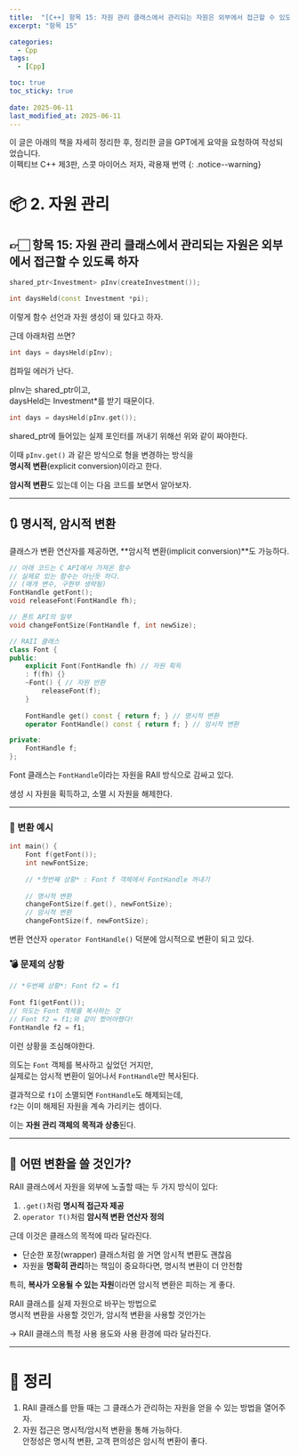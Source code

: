 ```yaml
---
title:  "[C++] 항목 15: 자원 관리 클래스에서 관리되는 자원은 외부에서 접근할 수 있도록 하자"
excerpt: "항목 15"

categories:
  - Cpp
tags:
  - [Cpp]

toc: true
toc_sticky: true
 
date: 2025-06-11
last_modified_at: 2025-06-11
---
```

이 글은 아래의 책을 자세히 정리한 후, 정리한 글을 GPT에게 요약을 요청하여 작성되었습니다.  
이펙티브 C++ 제3판, 스콧 마이어스 저자, 곽용재 번역
{: .notice--warning}

# 📦 2. 자원 관리
## 👉🏻 항목 15: 자원 관리 클래스에서 관리되는 자원은 외부에서 접근할 수 있도록 하자

```cpp
shared_ptr<Investment> pInv(createInvestment());

int daysHeld(const Investment *pi);
```

이렇게 함수 선언과 자원 생성이 돼 있다고 하자.

근데 아래처럼 쓰면?

```cpp
int days = daysHeld(pInv);
```

컴파일 에러가 난다.

pInv는 shared_ptr<Investment>이고,  
daysHeld는 Investment*를 받기 때문이다.

```cpp
int days = daysHeld(pInv.get());
```

shared_ptr에 들어있는 실제 포인터를 꺼내기 위해선 위와 같이 짜야한다.

이때 `pInv.get()` 과 같은 방식으로 형을 변경하는 방식을  
**명시적 변환**(explicit conversion)이라고 한다.

**암시적 변환**도 있는데 이는 다음 코드를 보면서 알아보자.

---

## 🔃 명시적, 암시적 변환

클래스가 변환 연산자를 제공하면, **암시적 변환(implicit conversion)**도 가능하다.

```cpp
// 아래 코드는 C API에서 가져온 함수
// 실제로 있는 함수는 아닌듯 하다.
// (매개 변수, 구현부 생략됨)
FontHandle getFont();
void releaseFont(FontHandle fh);

// 폰트 API의 일부
void changeFontSize(FontHandle f, int newSize);

// RAII 클래스
class Font {
public:
	explicit Font(FontHandle fh) // 자원 획득
	: f(fh) {}
	~Font() { // 자원 반환
		releaseFont(f);
	}
	
	FontHandle get() const { return f; } // 명시적 변환
	operator FontHandle() const { return f; } // 암시적 변환

private:
	FontHandle f;
};
```

Font 클래스는 `FontHandle`이라는 자원을 RAII 방식으로 감싸고 있다.

생성 시 자원을 획득하고, 소멸 시 자원을 해제한다.

---

### 🧪 변환 예시

```cpp
int main() {
	Font f(getFont());
	int newFontSize;
	
	// *첫번째 상황* : Font f 객체에서 FontHandle 꺼내기
	
	// 명시적 변환
	changeFontSize(f.get(), newFontSize);
	// 암시적 변환
	changeFontSize(f, newFontSize);
```

변환 연산자 `operator FontHandle()` 덕분에 암시적으로 변환이 되고 있다.

### 💣 문제의 상황

```cpp
// *두번째 상황*: Font f2 = f1
	
Font f1(getFont());
// 의도는 Font 객체를 복사하는 것
// Font f2 = f1;와 같이 짰어야했다!
FontHandle f2 = f1;
```

이런 상황을 조심해야한다.

의도는 `Font` 객체를 복사하고 싶었던 거지만,  
실제로는 암시적 변환이 일어나서 `FontHandle`만 복사된다.

결과적으로 `f1`이 소멸되면 `FontHandle`도 해제되는데,  
`f2`는 이미 해제된 자원을 계속 가리키는 셈이다.

이는 **자원 관리 객체의 목적과 상충**된다.

---

## 🧭 어떤 변환을 쓸 것인가?

RAII 클래스에서 자원을 외부에 노출할 때는 두 가지 방식이 있다:

1. `.get()`처럼 **명시적 접근자 제공**
2. `operator T()`처럼 **암시적 변환 연산자 정의**

근데 이것은 클래스의 목적에 따라 달라진다.

- 단순한 포장(wrapper) 클래스처럼 쓸 거면 암시적 변환도 괜찮음
- 자원을 **명확히 관리**하는 책임이 중요하다면, 명시적 변환이 더 안전함

특히, **복사가 오용될 수 있는 자원**이라면 암시적 변환은 피하는 게 좋다.

RAII 클래스를 실제 자원으로 바꾸는 방법으로  
명시적 변환을 사용할 것인가, 암시적 변환을 사용할 것인가는  

→ RAII 클래스의 특정 사용 용도와 사용 환경에 따라 달라진다.

---

# 🧐 정리

1. RAII 클래스를 만들 때는 그 클래스가 관리하는 자원을 얻을 수 있는 방법을 열어주자.
2. 자원 접근은 명시적/암시적 변환을 통해 가능하다.  
안정성은 명시적 변환, 고객 편의성은 암시적 변환이 좋다.